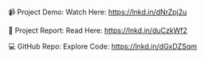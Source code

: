 📹 Project Demo: Watch Here: https://lnkd.in/dNrZpj2u

📑 Project Report: Read Here: https://lnkd.in/duCzkWf2

💻 GitHub Repo: Explore Code: https://lnkd.in/dGxDZSqm
